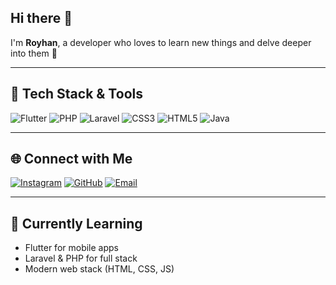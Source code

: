 ## Hi there 👋

I'm **Royhan**, a developer who loves to learn new things and delve deeper into them 🚀  

---

## 🔧 Tech Stack & Tools

![Flutter](https://img.shields.io/badge/Flutter-02569B?style=for-the-badge&logo=flutter&logoColor=white)
![PHP](https://img.shields.io/badge/PHP-777BB4?style=for-the-badge&logo=php&logoColor=white)
![Laravel](https://img.shields.io/badge/Laravel-FF2D20?style=for-the-badge&logo=laravel&logoColor=white)
![CSS3](https://img.shields.io/badge/CSS3-1572B6?style=for-the-badge&logo=css3&logoColor=white)
![HTML5](https://img.shields.io/badge/HTML5-E34F26?style=for-the-badge&logo=html5&logoColor=white)
![Java](https://img.shields.io/badge/Java-007396?style=for-the-badge&logo=java&logoColor=white)

---

## 🌐 Connect with Me

[![Instagram](https://img.shields.io/badge/Instagram-E4405F?style=for-the-badge&logo=instagram&logoColor=white)](https://instagram.com/royyhn._)
[![GitHub](https://img.shields.io/badge/GitHub-100000?style=for-the-badge&logo=github&logoColor=white)](https://github.com/royy-debug)
[![Email](https://img.shields.io/badge/Email-D14836?style=for-the-badge&logo=gmail&logoColor=white)](mailto:royibnu962@example.com)

---

## 🌱 Currently Learning

- Flutter for mobile apps
- Laravel & PHP for full stack
- Modern web stack (HTML, CSS, JS)
